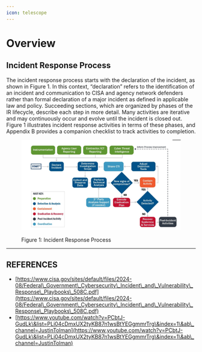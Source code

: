 ```yaml
---
icon: telescope
---
```


# Overview

## Incident Response Process

The incident response process starts with the declaration of the incident, as shown in Figure 1. In this context, “declaration” refers to the identification of an incident and communication to CISA and agency network defenders rather than formal declaration of a major incident as defined in applicable law and policy. Succeeding sections, which are organized by phases of the IR lifecycle, describe each step in more detail. Many activities are iterative and may continuously occur and evolve until the incident is closed out. Figure 1 illustrates incident response activities in terms of these phases, and Appendix B provides a companion checklist to track activities to completion.

<figure><img src="../.gitbook/assets/image (229).png" alt=""><figcaption><p>Figure 1: Incident Response Process</p></figcaption></figure>



***

## REFERENCES

* [https://www.cisa.gov/sites/default/files/2024-08/Federal\_Government\_Cybersecurity\_Incident\_and\_Vulnerability\_Response\_Playbooks\_508C.pdf](https://www.cisa.gov/sites/default/files/2024-08/Federal\_Government\_Cybersecurity\_Incident\_and\_Vulnerability\_Response\_Playbooks\_508C.pdf)
* [https://www.youtube.com/watch?v=PCbtJ-GudLk\&list=PLi04cDmxUX2tyKB87n1wsBtYEGgmmrTrg\&index=1\&ab\_channel=JustinTolman](https://www.youtube.com/watch?v=PCbtJ-GudLk\&list=PLi04cDmxUX2tyKB87n1wsBtYEGgmmrTrg\&index=1\&ab\_channel=JustinTolman)



